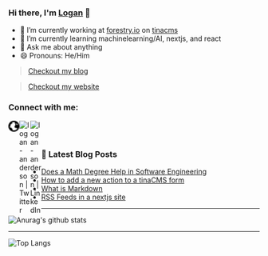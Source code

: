 ### Hi there, I'm [Logan][website] 👋

- 🔭 I’m currently working at [forestry.io](https://forestry.io/) on [tinacms](https://tinacms.org)
- 🌱 I’m currently learning machinelearning/AI, nextjs, and react
- 💬 Ask me about anything
- 😄 Pronouns: He/Him

> [Checkout my blog][blog]

> [Checkout my website][website]



### Connect with me:

[<img align="left" alt="logan-anderson" width="22px" src="https://raw.githubusercontent.com/iconic/open-iconic/master/svg/globe.svg" />][website]
[<img align="left" alt="logan-anderson | Twitter" width="22px" src="https://cdn.jsdelivr.net/npm/simple-icons@v3/icons/twitter.svg" />][twitter]
[<img align="left" alt="logan-anderson | LinkedIn" width="22px" src="https://cdn.jsdelivr.net/npm/simple-icons@v3/icons/linkedin.svg" />][linkedin]

<br />
<br />


<!-- ### Languages and Tools:

<br />
<br /> -->


### 📕 Latest Blog Posts
<!-- BLOG-POST-LIST:START -->
- [Does a Math Degree Help in Software Engineering](https://logana.dev/blog/does-a-math-degree-help-in-software-engineering)
- [How to add a new action to a tinaCMS form](https://logana.dev/blog/how-to-add-a-new-action-to-a-tinacms-form)
- [What is Markdown](https://logana.dev/blog/markdown)
- [RSS Feeds in a nextjs site](https://logana.dev/blog/rss-feeds-in-a-nextjs-site)
<!-- BLOG-POST-LIST:END -->

---

![Anurag's github stats](https://github-readme-stats.vercel.app/api?username=logan-anderson&count_private=true&show_icons=true&hide=stars)

---

![Top Langs](https://github-readme-stats.vercel.app/api/top-langs/?username=logan-anderson&layout=compact)


[website]: https://logan.bio
[twitter]: https://twitter.com/logan_anders0n
[linkedin]: https://www.linkedin.com/in/logan-anderson-tech/
[blog]: https://logana.dev
